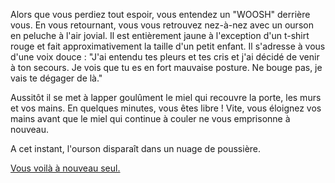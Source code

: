 Alors que vous perdiez tout espoir, vous entendez un "WOOSH" derrière vous. 
En vous retournant, vous vous retrouvez nez-à-nez avec un ourson en peluche
à l'air jovial.
Il est entièrement jaune à l'exception d'un t-shirt rouge et fait approximativement la taille d'un petit enfant.
Il s'adresse à vous d'une voix douce :
"J'ai entendu tes pleurs et tes cris et j'ai décidé de venir à ton secours. Je vois que
tu es en fort mauvaise posture. Ne bouge pas, je vais te dégager de là."

Aussitôt il se met à lapper goulûment le miel qui recouvre la porte, les murs et vos mains.
En quelques minutes, vous êtes libre ! 
Vite, vous éloignez vos mains avant que le miel qui continue à couler ne vous emprisonne à nouveau.

A cet instant, l'ourson disparaît dans un nuage de poussière.

[Vous voilà à nouveau seul.](../../porte.md)
